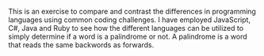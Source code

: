 This is an exercise to compare and contrast the differences in programming languages using common coding challenges. I have employed JavaScript, C#, Java and Ruby to see how the different languages can be utilized to simply determine if a word is a palindrome or not. A palindrome is a word that reads the same backwords as forwards.
